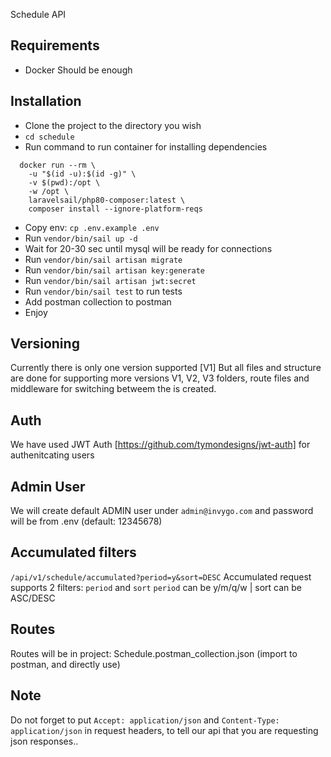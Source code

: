 Schedule API

## Requirements
- Docker Should be enough

## Installation

- Clone the project to the directory you wish
- `cd schedule`
- Run command to run container for installing dependencies
```
  docker run --rm \
    -u "$(id -u):$(id -g)" \
    -v $(pwd):/opt \
    -w /opt \
    laravelsail/php80-composer:latest \
    composer install --ignore-platform-reqs
```
- Copy env: `cp .env.example .env`
- Run `vendor/bin/sail up -d`
- Wait for 20-30 sec until mysql will be ready for connections
- Run `vendor/bin/sail artisan migrate`
- Run `vendor/bin/sail artisan key:generate`
- Run `vendor/bin/sail artisan jwt:secret`
- Run `vendor/bin/sail test` to run tests
- Add postman collection to postman
- Enjoy

## Versioning
Currently there is only one version supported [V1]
But all files and structure are done for supporting more versions
V1, V2, V3 folders, route files and middleware for switching betweem the is created.

## Auth
We have used JWT Auth [https://github.com/tymondesigns/jwt-auth] for authenitcating users

## Admin User
We will create default ADMIN user under `admin@invygo.com` and password will be from .env (default: 12345678)

## Accumulated filters
`/api/v1/schedule/accumulated?period=y&sort=DESC` 
Accumulated request supports 2 filters: `period` and `sort`
`period` can be y/m/q/w | sort can be ASC/DESC

## Routes
Routes will be in project: Schedule.postman_collection.json (import to postman, and directly use)

## Note
Do not forget to put `Accept: application/json` and `Content-Type: application/json` in request headers, to tell our api that you are requesting json responses..
